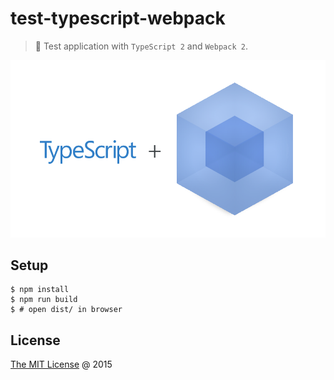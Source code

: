 # test-typescript-webpack

> :ledger: Test application with `TypeScript 2` and `Webpack 2`.

![](./images/logo.png)

## Setup

```
$ npm install
$ npm run build
$ # open dist/ in browser
```

## License

[The MIT License](http://piecioshka.mit-license.org) @ 2015
